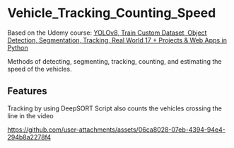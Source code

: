 # Vehicle_Tracking_Counting_Speed

Based on the Udemy course: [YOLOv8, Train Custom Dataset, Object Detection, Segmentation, Tracking, Real World 17 + Projects & Web Apps in Python](https://www.udemy.com/course/yolov8-the-ultimate-course-for-object-detection-tracking/?utm_source=adwords&utm_medium=udemyads&utm_campaign=LongTail_la.EN_cc.BR&campaigntype=Search&portfolio=Brazil&language=EN&product=Course&test=&audience=DSA&topic=&priority=&utm_content=deal4584&utm_term=_._ag_112130202440_._ad_467215026440_._kw__._de_c_._dm__._pl__._ti_aud-2297301418005%3Adsa-1007766171312_._li_9217442_._pd__._&matchtype=&gad_source=1&gclid=Cj0KCQjwj4K5BhDYARIsAD1Ly2ob30_806U1E4g9s2P3xlHKqpn1GkUzKFMkj54bLi7W_D8RbAfryoQaAhKOEALw_wcB&couponCode=LETSLEARNNOW)

Methods of detecting, segmenting, tracking, counting, and estimating the speed of the vehicles.

## Features

Tracking by using DeepSORT
Script also counts the vehicles crossing the line in the video

https://github.com/user-attachments/assets/06ca8028-07eb-4394-94e4-294b8a2278f4

